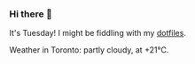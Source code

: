 ### Hi there :wave:

It's Tuesday! I might be fiddling with my [dotfiles](https://github.com/bewuethr/dotfiles).

Weather in Toronto: partly cloudy, at +21°C.
